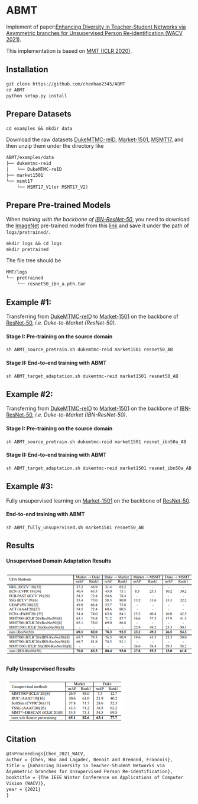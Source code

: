# ABMT
Implement of paper:[Enhancing Diversity in Teacher-Student Networks via Asymmetric branches for Unsupervised Person Re-identification (WACV 2021)](https://arxiv.org/abs/2011.13776).

This implementation is based on [MMT (ICLR 2020)](https://github.com/yxgeee/MMT).

## Installation

```shell
git clone https://github.com/chenhao2345/ABMT
cd ABMT
python setup.py install
```

## Prepare Datasets

```shell
cd examples && mkdir data
```
Download the raw datasets [DukeMTMC-reID](https://arxiv.org/abs/1609.01775), [Market-1501](https://www.cv-foundation.org/openaccess/content_iccv_2015/papers/Zheng_Scalable_Person_Re-Identification_ICCV_2015_paper.pdf), [MSMT17](https://arxiv.org/abs/1711.08565),
and then unzip them under the directory like
```
ABMT/examples/data
├── dukemtmc-reid
│   └── DukeMTMC-reID
├── market1501
└── msmt17
    └── MSMT17_V1(or MSMT17_V2)
```

## Prepare Pre-trained Models
When *training with the backbone of [IBN-ResNet-50](https://arxiv.org/abs/1807.09441)*, you need to download the [ImageNet](http://www.image-net.org/) pre-trained model from this [link](https://drive.google.com/drive/folders/1thS2B8UOSBi_cJX6zRy6YYRwz_nVFI_S) and save it under the path of `logs/pretrained/`.
```shell
mkdir logs && cd logs
mkdir pretrained
```
The file tree should be
```
MMT/logs
└── pretrained
    └── resnet50_ibn_a.pth.tar
```

## Example #1:
Transferring from [DukeMTMC-reID](https://arxiv.org/abs/1609.01775) to [Market-1501](https://www.cv-foundation.org/openaccess/content_iccv_2015/papers/Zheng_Scalable_Person_Re-Identification_ICCV_2015_paper.pdf) on the backbone of [ResNet-50](https://arxiv.org/abs/1512.03385), *i.e. Duke-to-Market (ResNet-50)*.
#### Stage I: Pre-training on the source domain

```shell
sh ABMT_source_pretrain.sh dukemtmc-reid market1501 resnet50_AB 
```

#### Stage II: End-to-end training with ABMT 

```shell
sh ABMT_target_adaptation.sh dukemtmc-reid market1501 resnet50_AB
```

## Example #2:
Transferring from [DukeMTMC-reID](https://arxiv.org/abs/1609.01775) to [Market-1501](https://www.cv-foundation.org/openaccess/content_iccv_2015/papers/Zheng_Scalable_Person_Re-Identification_ICCV_2015_paper.pdf) on the backbone of [IBN-ResNet-50](https://arxiv.org/abs/1807.09441), *i.e. Duke-to-Market (IBN-ResNet-50)*.
#### Stage I: Pre-training on the source domain

```shell
sh ABMT_source_pretrain.sh dukemtmc-reid market1501 resnet_ibn50a_AB
```

#### Stage II: End-to-end training with ABMT 

```shell
sh ABMT_target_adaptation.sh dukemtmc-reid market1501 resnet_ibn50a_AB
```

## Example #3:
Fully unsupervised learning on [Market-1501](https://www.cv-foundation.org/openaccess/content_iccv_2015/papers/Zheng_Scalable_Person_Re-Identification_ICCV_2015_paper.pdf) on the backbone of [ResNet-50](https://arxiv.org/abs/1512.03385).

#### End-to-end training with ABMT

```shell
sh ABMT_fully_unsupervised.sh market1501 resnet50_AB
```

## Results
#### Unsupervised Domain Adaptation Results
![UDA results](figs/UDA_results.png)

#### Fully Unsupervised Results
![fully unsupervised results](figs/fully_unsupervised_results.png)

## Citation

```text
@InProceedings{Chen_2021_WACV,
author = {Chen, Hao and Lagadec, Benoit and Bremond, Francois},
title = {Enhancing Diversity in Teacher-Student Networks via Asymmetric branches for Unsupervised Person Re-identification},
booktitle = {The IEEE Winter Conference on Applications of Computer Vision (WACV)},
year = {2021}
}
```
